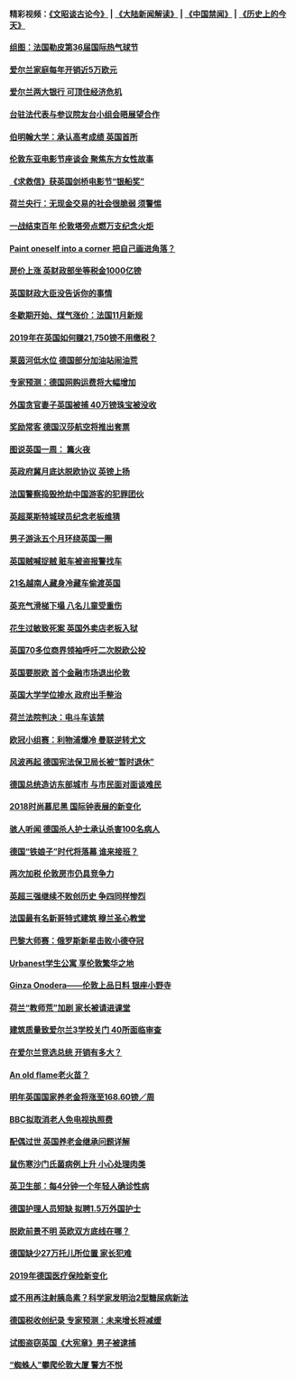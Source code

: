 #### 精彩视频：[《文昭谈古论今》](https://github.com/gfw-breaker/wenzhao/blob/master/README.md?t=11130632) | [《大陆新闻解读》](https://github.com/gfw-breaker/ntdtv-comedy/blob/master/README.md?t=11130632) | [《中国禁闻》](https://github.com/gfw-breaker/ntdtv-news/blob/master/README.md?t=11130632) | [《历史上的今天》](https://github.com/gfw-breaker/today-in-history/blob/master/README.md?t=11130632) 

#### [组图：法国勒皮第36届国际热气球节](../pages/nsc974/n10845459.md?t=11130632) 

#### [爱尔兰家庭每年开销近5万欧元](../pages/nsc974/n10844726.md?t=11130632) 

#### [爱尔兰两大银行 可顶住经济危机](../pages/nsc974/n10844706.md?t=11130632) 

#### [台驻法代表与参议院友台小组会晤展望合作](../pages/nsc974/n10843796.md?t=11130632) 

#### [伯明翰大学：承认高考成绩 英国首所](../pages/nsc974/n10843334.md?t=11130632) 

#### [伦敦东亚电影节座谈会 聚焦东方女性故事](../pages/nsc974/n10843306.md?t=11130632) 

#### [《求救信》获英国剑桥电影节“银船奖”](../pages/nsc974/n10842268.md?t=11130632) 

#### [荷兰央行：无现金交易的社会很脆弱 须警惕](../pages/nsc974/n10841150.md?t=11130632) 

#### [一战结束百年 伦敦塔旁点燃万支纪念火炬](../pages/nsc974/n10841092.md?t=11130632) 

#### [Paint oneself into a corner 把自己画进角落？](../pages/nsc974/n10841190.md?t=11130632) 

#### [房价上涨 英财政部坐等税金1000亿镑](../pages/nsc974/n10841187.md?t=11130632) 

#### [英国财政大臣没告诉你的事情](../pages/nsc974/n10841141.md?t=11130632) 

#### [冬歇期开始、煤气涨价：法国11月新规](../pages/nsc974/n10841075.md?t=11130632) 

#### [2019年在英国如何赚21,750镑不用缴税？](../pages/nsc974/n10841101.md?t=11130632) 

#### [莱茵河低水位 德国部分加油站闹油荒](../pages/nsc974/n10841002.md?t=11130632) 

#### [专家预测：德国网购运费将大幅增加](../pages/nsc974/n10840951.md?t=11130632) 

#### [外国贪官妻子英国被捕 40万镑珠宝被没收](../pages/nsc974/n10838830.md?t=11130632) 

#### [奖励常客 德国汉莎航空将推出套票](../pages/nsc974/n10838351.md?t=11130632) 

#### [图说英国一周： 篝火夜](../pages/nsc974/n10838913.md?t=11130632) 

#### [英政府冀月底达脱欧协议 英镑上扬](../pages/nsc974/n10838808.md?t=11130632) 

#### [法国警察捣毁抢劫中国游客的犯罪团伙](../pages/nsc974/n10838404.md?t=11130632) 

#### [英超莱斯特城球员纪念老板维猜](../pages/nsc974/n10838894.md?t=11130632) 

#### [男子游泳五个月环绕英国一圈](../pages/nsc974/n10838885.md?t=11130632) 

#### [英国贼喊捉贼 赃车被盗报警找车](../pages/nsc974/n10838877.md?t=11130632) 

#### [21名越南人藏身冷藏车偷渡英国](../pages/nsc974/n10838871.md?t=11130632) 

#### [英充气滑梯下塌 八名儿童受重伤](../pages/nsc974/n10838865.md?t=11130632) 

#### [花生过敏致死案 英国外卖店老板入狱](../pages/nsc974/n10838857.md?t=11130632) 

#### [英国70多位商界领袖呼吁二次脱欧公投](../pages/nsc974/n10838826.md?t=11130632) 

#### [英国要脱欧 首个金融市场退出伦敦](../pages/nsc974/n10838815.md?t=11130632) 

#### [英国大学学位掺水 政府出手整治](../pages/nsc974/n10838778.md?t=11130632) 

#### [荷兰法院判决：电斗车该禁](../pages/nsc974/n10838448.md?t=11130632) 

#### [欧冠小组赛：利物浦爆冷 曼联逆转尤文](../pages/nsc974/n10837241.md?t=11130632) 

#### [风波再起 德国宪法保卫局长被“暂时退休”](../pages/nsc974/n10835736.md?t=11130632) 

#### [德国总统造访东部城市 与市民面对面谈难民](../pages/nsc974/n10835895.md?t=11130632) 

#### [2018时尚慕尼黑 国际钟表展的新变化](../pages/nsc974/n10836048.md?t=11130632) 

#### [骇人听闻 德国杀人护士承认杀害100名病人](../pages/nsc974/n10835823.md?t=11130632) 

#### [德国“铁娘子”时代将落幕 谁来接班？](../pages/nsc974/n10833701.md?t=11130632) 

#### [两次加税 伦敦房市仍具竞争力](../pages/nsc974/n10832030.md?t=11130632) 

#### [英超三强继续不败创历史 争四同样惨烈](../pages/nsc974/n10830095.md?t=11130632) 

#### [法国最有名新哥特式建筑 穆兰圣心教堂](../pages/nsc974/n10829754.md?t=11130632) 

#### [巴黎大师赛：俄罗斯新星击败小德夺冠](../pages/nsc974/n10830134.md?t=11130632) 

#### [Urbanest学生公寓 享伦敦繁华之地](../pages/nsc974/n10828080.md?t=11130632) 

#### [Ginza Onodera——伦敦上品日料 银座小野寺](../pages/nsc974/n10828069.md?t=11130632) 

#### [荷兰“教师荒”加剧 家长被请进课堂](../pages/nsc974/n10826148.md?t=11130632) 

#### [建筑质量致爱尔兰3学校关门 40所面临审查](../pages/nsc974/n10826209.md?t=11130632) 

#### [在爱尔兰竞选总统 开销有多大？](../pages/nsc974/n10826165.md?t=11130632) 

#### [An old flame老火苗？](../pages/nsc974/n10825994.md?t=11130632) 

#### [明年英国国家养老金将涨至168.60镑／周](../pages/nsc974/n10825971.md?t=11130632) 

#### [BBC拟取消老人免电视执照费](../pages/nsc974/n10825959.md?t=11130632) 

#### [配偶过世 英国养老金继承问题详解](../pages/nsc974/n10825931.md?t=11130632) 

#### [鼠伤寒沙门氏菌病例上升 小心处理肉类](../pages/nsc974/n10825924.md?t=11130632) 

#### [英卫生部：每4分钟一个年轻人确诊性病](../pages/nsc974/n10825910.md?t=11130632) 

#### [德国护理人员短缺 拟聘1.5万外国护士](../pages/nsc974/n10824186.md?t=11130632) 

#### [脱欧前景不明 英欧双方底线在哪？](../pages/nsc974/n10823749.md?t=11130632) 

#### [德国缺少27万托儿所位置 家长犯难](../pages/nsc974/n10824147.md?t=11130632) 

#### [2019年德国医疗保险新变化](../pages/nsc974/n10824071.md?t=11130632) 

#### [或不用再注射胰岛素？科学家发明治2型糖尿病新法](../pages/nsc974/n10823372.md?t=11130632) 

#### [德国税收创纪录 专家预测：未来增长将减缓](../pages/nsc974/n10823318.md?t=11130632) 

#### [试图盗窃英国《大宪章》男子被逮捕](../pages/nsc974/n10823790.md?t=11130632) 

#### [“蜘蛛人”攀爬伦敦大厦 警方不悦](../pages/nsc974/n10823780.md?t=11130632) 

